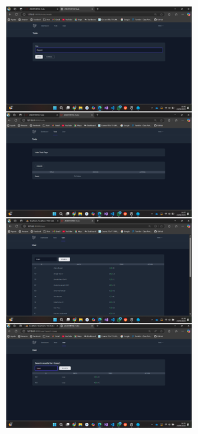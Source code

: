 ![alt text](<Screenshoot/tugas5/Screenshot 2025-04-24 160641.png>)
![alt text](<Screenshoot/tugas5/Screenshot 2025-04-24 160730.png>)
![alt text](<Screenshoot/tugas5/Screenshot 2025-04-24 163033.png>)
![alt text](<Screenshoot/tugas5/Screenshot 2025-04-24 163201.png>)